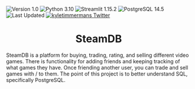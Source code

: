 ![Version 1.0](https://img.shields.io/badge/version-v1.0-limegreen.svg)
![Python 3.10](https://img.shields.io/badge/python-3.10-blue.svg)
![Streamlit 1.15.2](https://img.shields.io/badge/Streamlit-1.15.2-BD4043.svg)
![PostgreSQL 14.5](https://img.shields.io/badge/PostgreSQL-14.5-336791.svg)
![Last Updated](https://img.shields.io/github/last-commit/kyletimmermans/SteamDB?color=success)
[![kyletimmermans Twitter](http://img.shields.io/twitter/url/http/shields.io.svg?style=social&label=Follow)](https://twitter.com/kyletimmermans)


# <div align="center">SteamDB</div>

SteamDB is a platform for buying, trading, rating, and selling different video games. There is functionality for adding friends and keeping tracking of what games they have. Once friending another user, you can trade and sell games with / to them. The point of this project is to better understand SQL, specifically PostgreSQL.

